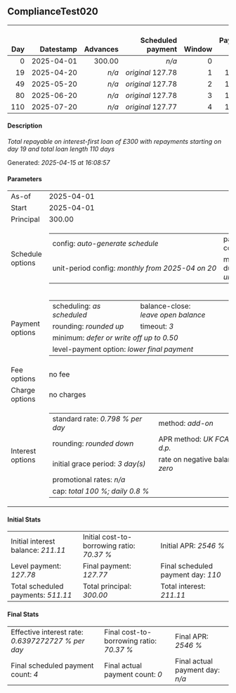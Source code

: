 <h2>ComplianceTest020</h2><table><thead style="vertical-align: bottom;"><th style="text-align: right;">Day</th><th style="text-align: right;">Datestamp</th><th style="text-align: right;">Advances</th><th style="text-align: right;">Scheduled payment</th><th style="text-align: right;">Window</th><th style="text-align: right;">Payment due</th><th style="text-align: right;">Actual payments</th><th style="text-align: right;">Generated payment</th><th style="text-align: right;">Net effect</th><th style="text-align: right;">Payment status</th><th style="text-align: right;">Balance status</th><th style="text-align: right;">Simple interest</th><th style="text-align: right;">New interest</th><th style="text-align: right;">New charges</th><th style="text-align: right;">Principal portion</th><th style="text-align: right;">Fee portion</th><th style="text-align: right;">Interest portion</th><th style="text-align: right;">Charges portion</th><th style="text-align: right;">Fee refund</th><th style="text-align: right;">Principal balance</th><th style="text-align: right;">Fee balance</th><th style="text-align: right;">Interest balance</th><th style="text-align: right;">Charges balance</th><th style="text-align: right;">Settlement figure</th><th style="text-align: right;">Fee refund if&nbsp;settled</th></thead><tr style="text-align: right;"><td class="ci00">0</td><td class="ci01" style="white-space: nowrap;">2025-04-01</td><td class="ci02">300.00</td><td class="ci03" style="white-space: nowrap;"><i>n/a<i></td><td class="ci04">0</td><td class="ci05">0.00</td><td class="ci06"><i>n/a</i></td><td class="ci07"><i>n/a</i></td><td class="ci08">0.00</td><td class="ci09"><i>information&nbsp;only</i></td><td class="ci10">open</td><td class="ci13">0.0000</td><td class="ci14">0.0000</td><td class="ci15"><i>n/a</i></td><td class="ci16">0.00</td><td class="ci17">0.00</td><td class="ci18">0.00</td><td class="ci19">0.00</td><td class="ci20">0.00</td><td class="ci21">300.00</td><td class="ci22">0.00</td><td class="ci23">211.1100</td><td class="ci24">0.00</td><td class="ci25">300.00</td><td class="ci26">0.00</td></tr><tr style="text-align: right;"><td class="ci00">19</td><td class="ci01" style="white-space: nowrap;">2025-04-20</td><td class="ci02"><i>n/a</i></td><td class="ci03" style="white-space: nowrap;"><i>original</i> 127.78</td><td class="ci04">1</td><td class="ci05">127.78</td><td class="ci06"><i>n/a</i></td><td class="ci07"><i>n/a</i></td><td class="ci08">127.78</td><td class="ci09"><i>not&nbsp;yet&nbsp;due</i></td><td class="ci10">open</td><td class="ci13">45.4860</td><td class="ci14">0.0000</td><td class="ci15"><i>n/a</i></td><td class="ci16">0.00</td><td class="ci17">0.00</td><td class="ci18">127.78</td><td class="ci19">0.00</td><td class="ci20">0.00</td><td class="ci21">300.00</td><td class="ci22">0.00</td><td class="ci23">83.3300</td><td class="ci24">0.00</td><td class="ci25">345.48</td><td class="ci26">0.00</td></tr><tr style="text-align: right;"><td class="ci00">49</td><td class="ci01" style="white-space: nowrap;">2025-05-20</td><td class="ci02"><i>n/a</i></td><td class="ci03" style="white-space: nowrap;"><i>original</i> 127.78</td><td class="ci04">2</td><td class="ci05">127.78</td><td class="ci06"><i>n/a</i></td><td class="ci07"><i>n/a</i></td><td class="ci08">127.78</td><td class="ci09"><i>not&nbsp;yet&nbsp;due</i></td><td class="ci10">open</td><td class="ci13">71.8200</td><td class="ci14">0.0000</td><td class="ci15"><i>n/a</i></td><td class="ci16">44.45</td><td class="ci17">0.00</td><td class="ci18">83.33</td><td class="ci19">0.00</td><td class="ci20">0.00</td><td class="ci21">255.55</td><td class="ci22">0.00</td><td class="ci23">0.0000</td><td class="ci24">0.00</td><td class="ci25">417.30</td><td class="ci26">0.00</td></tr><tr style="text-align: right;"><td class="ci00">80</td><td class="ci01" style="white-space: nowrap;">2025-06-20</td><td class="ci02"><i>n/a</i></td><td class="ci03" style="white-space: nowrap;"><i>original</i> 127.78</td><td class="ci04">3</td><td class="ci05">127.78</td><td class="ci06"><i>n/a</i></td><td class="ci07"><i>n/a</i></td><td class="ci08">127.78</td><td class="ci09"><i>not&nbsp;yet&nbsp;due</i></td><td class="ci10">open</td><td class="ci13">63.2180</td><td class="ci14">0.0000</td><td class="ci15"><i>n/a</i></td><td class="ci16">127.78</td><td class="ci17">0.00</td><td class="ci18">0.00</td><td class="ci19">0.00</td><td class="ci20">0.00</td><td class="ci21">127.77</td><td class="ci22">0.00</td><td class="ci23">0.0000</td><td class="ci24">0.00</td><td class="ci25">480.52</td><td class="ci26">0.00</td></tr><tr style="text-align: right;"><td class="ci00">110</td><td class="ci01" style="white-space: nowrap;">2025-07-20</td><td class="ci02"><i>n/a</i></td><td class="ci03" style="white-space: nowrap;"><i>original</i> 127.77</td><td class="ci04">4</td><td class="ci05">127.77</td><td class="ci06"><i>n/a</i></td><td class="ci07"><i>n/a</i></td><td class="ci08">127.77</td><td class="ci09"><i>not&nbsp;yet&nbsp;due</i></td><td class="ci10">closed</td><td class="ci13">30.5881</td><td class="ci14">0.0000</td><td class="ci15"><i>n/a</i></td><td class="ci16">127.77</td><td class="ci17">0.00</td><td class="ci18">0.00</td><td class="ci19">0.00</td><td class="ci20">0.00</td><td class="ci21">0.00</td><td class="ci22">0.00</td><td class="ci23">0.0000</td><td class="ci24">0.00</td><td class="ci25">511.11</td><td class="ci26">0.00</td></tr></table><p><h4>Description</h4><i>Total repayable on interest-first loan of £300 with repayments starting on day 19 and total loan length 110 days</i></p><p>Generated: <i>2025-04-15 at 16:08:57</i></p><h4>Parameters</h4><table><tr><td>As-of</td><td>2025-04-01</td></tr><tr><td>Start</td><td>2025-04-01</td></tr><tr><td>Principal</td><td>300.00</td></tr><tr><td>Schedule options</td><td><table><tr><td>config: <i>auto-generate schedule</i></td><td>payment count: <i>4</i></td></tr><tr><td style="white-space: nowrap;">unit-period config: <i>monthly from 2025-04 on 20</i></td><td>max duration: <i>unlimited</i></td></tr></table></td></tr><tr><td>Payment options</td><td><table><tr><td>scheduling: <i>as scheduled</i></td><td>balance-close: <i>leave&nbsp;open&nbsp;balance</i></td></tr><tr><td>rounding: <i>rounded up</i></td><td>timeout: <i>3</i></td></tr><tr><td colspan='2'>minimum: <i>defer&nbsp;or&nbsp;write&nbsp;off&nbsp;up&nbsp;to&nbsp;0.50</i></td></tr><tr><td colspan='2'>level-payment option: <i>lower&nbsp;final&nbsp;payment</i></td></tr></table></td></tr><tr><td>Fee options</td><td>no fee</td></tr><tr><td>Charge options</td><td>no charges</td></tr><tr><td>Interest options</td><td><table><tr><td>standard rate: <i>0.798 % per day</i></td><td>method: <i>add-on</i></td></tr><tr><td>rounding: <i>rounded down</i></td><td>APR method: <i>UK FCA to 1 d.p.</i></td></tr><tr><td>initial grace period: <i>3 day(s)</i></td><td>rate on negative balance: <i>zero</i></td></tr><tr><td colspan="2">promotional rates: <i><i>n/a</i></i></td></tr><tr><td colspan="2">cap: <i>total 100 %; daily 0.8 %</td></tr></table></td></tr></table><h4>Initial Stats</h4><table><tr><td>Initial interest balance: <i>211.11</i></td><td>Initial cost-to-borrowing ratio: <i>70.37 %</i></td><td>Initial APR: <i>2546 %</i></td></tr><tr><td>Level payment: <i>127.78</i></td><td>Final payment: <i>127.77</i></td><td>Final scheduled payment day: <i>110</i></td></tr><tr><td>Total scheduled payments: <i>511.11</i></td><td>Total principal: <i>300.00</i></td><td>Total interest: <i>211.11</i></td></tr></table><h4>Final Stats</h4><table><tr><td>Effective interest rate: <i>0.6397272727 % per day</i></td><td>Final cost-to-borrowing ratio: <i>70.37 %</i></td><td>Final APR: <i>2546 %</i></td></tr><tr><td>Final scheduled payment count: <i>4</i></td><td>Final actual payment count: <i>0</i></td><td>Final actual payment day: <i>n/a</i></td></tr></table>